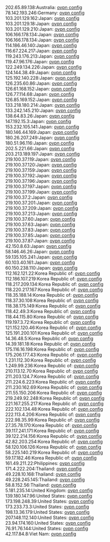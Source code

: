 202.65.89.138:Australia: [ovpn config](vpn/202_65_89_138.ovpn)  
78.142.193.246:Germany: [ovpn config](vpn/78_142_193_246.ovpn)  
103.201.129.162:Japan: [ovpn config](vpn/103_201_129_162.ovpn)  
103.201.129.18:Japan: [ovpn config](vpn/103_201_129_18.ovpn)  
103.201.129.210:Japan: [ovpn config](vpn/103_201_129_210.ovpn)  
106.166.178.134:Japan: [ovpn config](vpn/106_166_178_134.ovpn)  
106.166.178.134:Japan: [ovpn config](vpn/106_166_178_134.ovpn)  
114.186.46.140:Japan: [ovpn config](vpn/114_186_46_140.ovpn)  
116.67.224.217:Japan: [ovpn config](vpn/116_67_224_217.ovpn)  
119.243.176.213:Japan: [ovpn config](vpn/119_243_176_213.ovpn)  
119.47.96.176:Japan: [ovpn config](vpn/119_47_96_176.ovpn)  
122.249.134.226:Japan: [ovpn config](vpn/122_249_134_226.ovpn)  
124.144.38.49:Japan: [ovpn config](vpn/124_144_38_49.ovpn)  
125.192.140.228:Japan: [ovpn config](vpn/125_192_140_228.ovpn)  
126.235.60.86:Japan: [ovpn config](vpn/126_235_60_86.ovpn)  
126.61.168.152:Japan: [ovpn config](vpn/126_61_168_152.ovpn)  
126.77.114.68:Japan: [ovpn config](vpn/126_77_114_68.ovpn)  
126.85.169.152:Japan: [ovpn config](vpn/126_85_169_152.ovpn)  
133.218.180.214:Japan: [ovpn config](vpn/133_218_180_214.ovpn)  
133.242.145.210:Japan: [ovpn config](vpn/133_242_145_210.ovpn)  
138.64.83.26:Japan: [ovpn config](vpn/138_64_83_26.ovpn)  
147.192.15.3:Japan: [ovpn config](vpn/147_192_15_3.ovpn)  
153.232.105.141:Japan: [ovpn config](vpn/153_232_105_141.ovpn)  
180.146.44.169:Japan: [ovpn config](vpn/180_146_44_169.ovpn)  
180.26.207.249:Japan: [ovpn config](vpn/180_26_207_249.ovpn)  
180.51.96.116:Japan: [ovpn config](vpn/180_51_96_116.ovpn)  
202.5.221.66:Japan: [ovpn config](vpn/202_5_221_66.ovpn)  
203.213.189.197:Japan: [ovpn config](vpn/203_213_189_197.ovpn)  
219.100.37.119:Japan: [ovpn config](vpn/219_100_37_119.ovpn)  
219.100.37.120:Japan: [ovpn config](vpn/219_100_37_120.ovpn)  
219.100.37.159:Japan: [ovpn config](vpn/219_100_37_159.ovpn)  
219.100.37.192:Japan: [ovpn config](vpn/219_100_37_192.ovpn)  
219.100.37.196:Japan: [ovpn config](vpn/219_100_37_196.ovpn)  
219.100.37.197:Japan: [ovpn config](vpn/219_100_37_197.ovpn)  
219.100.37.199:Japan: [ovpn config](vpn/219_100_37_199.ovpn)  
219.100.37.2:Japan: [ovpn config](vpn/219_100_37_2.ovpn)  
219.100.37.201:Japan: [ovpn config](vpn/219_100_37_201.ovpn)  
219.100.37.209:Japan: [ovpn config](vpn/219_100_37_209.ovpn)  
219.100.37.213:Japan: [ovpn config](vpn/219_100_37_213.ovpn)  
219.100.37.60:Japan: [ovpn config](vpn/219_100_37_60.ovpn)  
219.100.37.63:Japan: [ovpn config](vpn/219_100_37_63.ovpn)  
219.100.37.83:Japan: [ovpn config](vpn/219_100_37_83.ovpn)  
219.100.37.85:Japan: [ovpn config](vpn/219_100_37_85.ovpn)  
219.100.37.87:Japan: [ovpn config](vpn/219_100_37_87.ovpn)  
42.150.8.63:Japan: [ovpn config](vpn/42_150_8_63.ovpn)  
58.146.46.26:Japan: [ovpn config](vpn/58_146_46_26.ovpn)  
59.135.105.241:Japan: [ovpn config](vpn/59_135_105_241.ovpn)  
60.103.40.161:Japan: [ovpn config](vpn/60_103_40_161.ovpn)  
60.150.238.110:Japan: [ovpn config](vpn/60_150_238_110.ovpn)  
112.162.121.22:Korea Republic of: [ovpn config](vpn/112_162_121_22.ovpn)  
112.186.107.219:Korea Republic of: [ovpn config](vpn/112_186_107_219.ovpn)  
118.217.209.134:Korea Republic of: [ovpn config](vpn/118_217_209_134.ovpn)  
118.220.217.167:Korea Republic of: [ovpn config](vpn/118_220_217_167.ovpn)  
118.35.188.14:Korea Republic of: [ovpn config](vpn/118_35_188_14.ovpn)  
118.37.30.108:Korea Republic of: [ovpn config](vpn/118_37_30_108.ovpn)  
118.38.175.149:Korea Republic of: [ovpn config](vpn/118_38_175_149.ovpn)  
118.42.49.3:Korea Republic of: [ovpn config](vpn/118_42_49_3.ovpn)  
118.44.115.80:Korea Republic of: [ovpn config](vpn/118_44_115_80.ovpn)  
119.197.3.72:Korea Republic of: [ovpn config](vpn/119_197_3_72.ovpn)  
121.152.120.46:Korea Republic of: [ovpn config](vpn/121_152_120_46.ovpn)  
125.191.200.101:Korea Republic of: [ovpn config](vpn/125_191_200_101.ovpn)  
14.36.48.5:Korea Republic of: [ovpn config](vpn/14_36_48_5.ovpn)  
14.39.181.18:Korea Republic of: [ovpn config](vpn/14_39_181_18.ovpn)  
175.116.16.198:Korea Republic of: [ovpn config](vpn/175_116_16_198.ovpn)  
175.206.177.43:Korea Republic of: [ovpn config](vpn/175_206_177_43.ovpn)  
1.231.112.30:Korea Republic of: [ovpn config](vpn/1_231_112_30.ovpn)  
1.249.99.236:Korea Republic of: [ovpn config](vpn/1_249_99_236.ovpn)  
210.113.12.70:Korea Republic of: [ovpn config](vpn/210_113_12_70.ovpn)  
211.203.124.7:Korea Republic of: [ovpn config](vpn/211_203_124_7.ovpn)  
211.224.6.223:Korea Republic of: [ovpn config](vpn/211_224_6_223.ovpn)  
211.230.162.69:Korea Republic of: [ovpn config](vpn/211_230_162_69.ovpn)  
211.55.150.206:Korea Republic of: [ovpn config](vpn/211_55_150_206.ovpn)  
219.249.92.248:Korea Republic of: [ovpn config](vpn/219_249_92_248.ovpn)  
221.167.255.217:Korea Republic of: [ovpn config](vpn/221_167_255_217.ovpn)  
222.102.134.48:Korea Republic of: [ovpn config](vpn/222_102_134_48.ovpn)  
222.113.4.206:Korea Republic of: [ovpn config](vpn/222_113_4_206.ovpn)  
222.98.35.99:Korea Republic of: [ovpn config](vpn/222_98_35_99.ovpn)  
27.35.78.170:Korea Republic of: [ovpn config](vpn/27_35_78_170.ovpn)  
39.117.241.171:Korea Republic of: [ovpn config](vpn/39_117_241_171.ovpn)  
39.122.214.156:Korea Republic of: [ovpn config](vpn/39_122_214_156.ovpn)  
42.82.203.254:Korea Republic of: [ovpn config](vpn/42_82_203_254.ovpn)  
58.120.106.126:Korea Republic of: [ovpn config](vpn/58_120_106_126.ovpn)  
58.225.140.219:Korea Republic of: [ovpn config](vpn/58_225_140_219.ovpn)  
59.17.182.46:Korea Republic of: [ovpn config](vpn/59_17_182_46.ovpn)  
161.49.211.22:Philippines: [ovpn config](vpn/161_49_211_22.ovpn)  
171.4.222.204:Thailand: [ovpn config](vpn/171_4_222_204.ovpn)  
49.228.10.168:Thailand: [ovpn config](vpn/49_228_10_168.ovpn)  
49.228.245.145:Thailand: [ovpn config](vpn/49_228_245_145.ovpn)  
58.8.152.56:Thailand: [ovpn config](vpn/58_8_152_56.ovpn)  
5.181.235.14:United Kingdom: [ovpn config](vpn/5_181_235_14.ovpn)  
139.180.147.96:United States: [ovpn config](vpn/139_180_147_96.ovpn)  
173.198.248.39:United States: [ovpn config](vpn/173_198_248_39.ovpn)  
173.233.73.3:United States: [ovpn config](vpn/173_233_73_3.ovpn)  
198.13.36.179:United States: [ovpn config](vpn/198_13_36_179.ovpn)  
207.148.112.140:United States: [ovpn config](vpn/207_148_112_140.ovpn)  
23.94.174.160:United States: [ovpn config](vpn/23_94_174_160.ovpn)  
76.91.76.144:United States: [ovpn config](vpn/76_91_76_144.ovpn)  
42.117.84.8:Viet Nam: [ovpn config](vpn/42_117_84_8.ovpn)  
